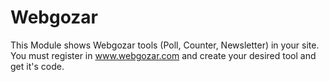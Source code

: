 Webgozar
========

This Module shows Webgozar tools (Poll, Counter, Newsletter) in your site. You must register in www.webgozar.com and create your desired tool and get it's code.
